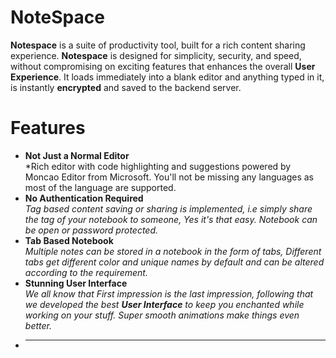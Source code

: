 # NoteSpace

**Notespace** is a suite of productivity tool, built for a rich content sharing experience. **Notespace** is designed for simplicity, security, and speed, without compromising on exciting features that enhances the overall **User Experience**. It loads immediately into a blank editor and anything typed in it, is instantly **encrypted** and saved to the backend server.

# Features
+ **Not Just a Normal Editor**  
*Rich editor with code highlighting and suggestions powered by Moncao Editor from Microsoft. You'll not be missing any languages as most of the language are supported.
+ **No Authentication Required**  
*Tag based content saving or sharing is implemented, i.e simply share the tag of your notebook to someone, Yes it's that easy. Notebook can be open or password protected.*
+ **Tab Based Notebook**  
*Multiple notes can be stored in a notebook in the form of tabs, Different tabs get different color and unique names by default and can be altered according to the requirement.*
+ **Stunning User Interface**  
*We all know that First impression is the last impression, following that we developed the best **User Interface** to keep you enchanted while working on your stuff. Super smooth animations make things even better.*
+ ****

